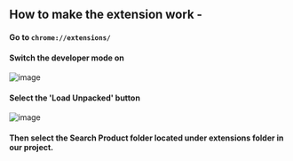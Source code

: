 ## How to make the extension work -

#### Go to `chrome://extensions/`
#### Switch the developer mode on

![image](https://github.com/salonishah01/CSC510-FALL23-P28-Project3/assets/59621149/8a54fb04-ef33-4ecd-8142-4e76a4b80d35)

#### Select the 'Load Unpacked' button

![image](https://github.com/salonishah01/CSC510-FALL23-P28-Project3/assets/59621149/fc4bb52c-d6d5-4705-9555-eef159eb3651)

#### Then select the Search Product folder located under extensions folder in our project.
